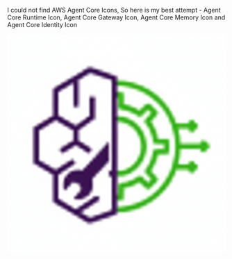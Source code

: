 I could not find AWS Agent Core Icons, So here is my best attempt - Agent Core Runtime Icon, Agent Core Gateway Icon, Agent Core Memory Icon and Agent Core Identity Icon

![Alt text](agentcore-gateway.png "Agent Core Gateway")
